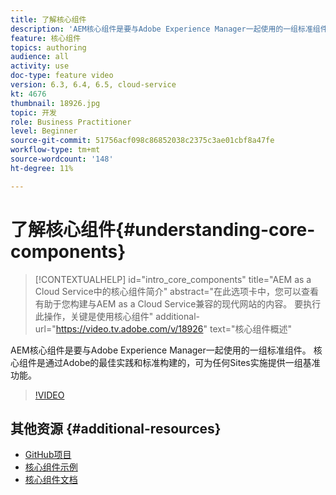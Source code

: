 ```yaml
---
title: 了解核心组件
description: 'AEM核心组件是要与Adobe Experience Manager一起使用的一组标准组件。 核心组件是通过Adobe的最佳实践和标准构建的，可为任何Sites实施提供一组基准功能。 '
feature: 核心组件
topics: authoring
audience: all
activity: use
doc-type: feature video
version: 6.3, 6.4, 6.5, cloud-service
kt: 4676
thumbnail: 18926.jpg
topic: 开发
role: Business Practitioner
level: Beginner
source-git-commit: 51756acf098c86852038c2375c3ae01cbf8a47fe
workflow-type: tm+mt
source-wordcount: '148'
ht-degree: 11%

---
```



# 了解核心组件{#understanding-core-components}

>[!CONTEXTUALHELP]
>id="intro_core_components"
>title="AEM as a Cloud Service中的核心组件简介"
>abstract="在此选项卡中，您可以查看有助于您构建与AEM as a Cloud Service兼容的现代网站的内容。 要执行此操作，关键是使用核心组件"
>additional-url="https://video.tv.adobe.com/v/18926" text="核心组件概述"

AEM核心组件是要与Adobe Experience Manager一起使用的一组标准组件。 核心组件是通过Adobe的最佳实践和标准构建的，可为任何Sites实施提供一组基准功能。

>[!VIDEO](https://video.tv.adobe.com/v/18926/?quality=12&learn=on)

## 其他资源 {#additional-resources}

* [GitHub项目](https://github.com/adobe/aem-core-wcm-components)
* [核心组件示例](https://www.aemcomponents.dev/)
* [核心组件文档](https://docs.adobe.com/content/help/zh-Hans/experience-manager-core-components/using/introduction.html)
